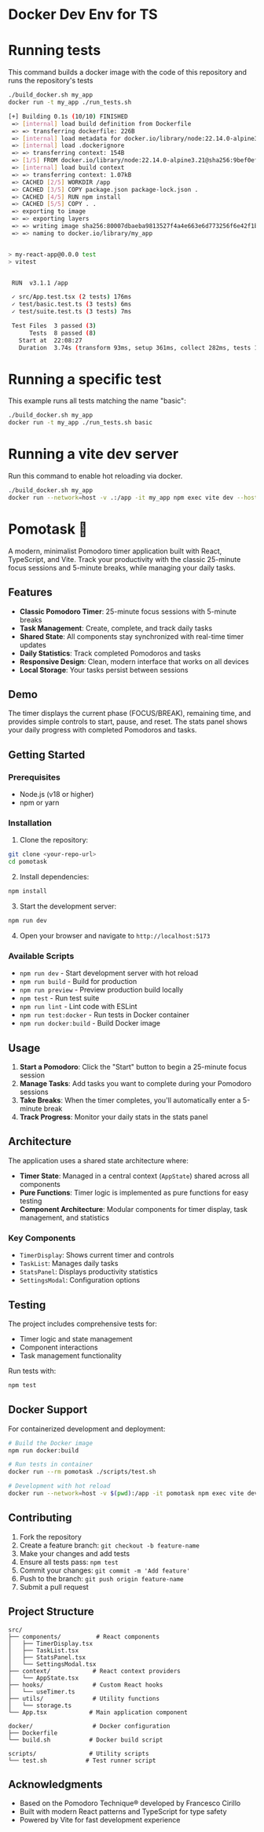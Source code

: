 # Docker Dev Env for TS

# Running tests

This command builds a docker image with the code of this repository and runs the repository's tests

```sh
./build_docker.sh my_app
docker run -t my_app ./run_tests.sh
```

```sh
[+] Building 0.1s (10/10) FINISHED                                                                   docker:default
 => [internal] load build definition from Dockerfile                                                           0.0s
 => => transferring dockerfile: 226B                                                                           0.0s
 => [internal] load metadata for docker.io/library/node:22.14.0-alpine3.21@sha256:9bef0ef1e268f60627da9ba7d76  0.0s
 => [internal] load .dockerignore                                                                              0.0s
 => => transferring context: 154B                                                                              0.0s
 => [1/5] FROM docker.io/library/node:22.14.0-alpine3.21@sha256:9bef0ef1e268f60627da9ba7d7605e8831d5b56ad0748  0.0s
 => [internal] load build context                                                                              0.0s
 => => transferring context: 1.07kB                                                                            0.0s
 => CACHED [2/5] WORKDIR /app                                                                                  0.0s
 => CACHED [3/5] COPY package.json package-lock.json .                                                         0.0s
 => CACHED [4/5] RUN npm install                                                                               0.0s
 => CACHED [5/5] COPY . .                                                                                      0.0s
 => exporting to image                                                                                         0.0s
 => => exporting layers                                                                                        0.0s
 => => writing image sha256:80007dbaeba9813527f4a4e663e6d773256f6e42f1b3c3fdf713fe45b4897c2f                   0.0s
 => => naming to docker.io/library/my_app                                                                      0.0s


> my-react-app@0.0.0 test
> vitest


 RUN  v3.1.1 /app

 ✓ src/App.test.tsx (2 tests) 176ms
 ✓ test/basic.test.ts (3 tests) 6ms
 ✓ test/suite.test.ts (3 tests) 7ms

 Test Files  3 passed (3)
      Tests  8 passed (8)
   Start at  22:08:27
   Duration  3.74s (transform 93ms, setup 361ms, collect 282ms, tests 190ms, environment 1.95s, prepare 392ms)
```

# Running a specific test

This example runs all tests matching the name "basic":

```sh
./build_docker.sh my_app
docker run -t my_app ./run_tests.sh basic
```


# Running a vite dev server

Run this command to enable hot reloading via docker.

```sh
./build_docker.sh my_app
docker run --network=host -v .:/app -it my_app npm exec vite dev --host
```

# Pomotask 🍅

A modern, minimalist Pomodoro timer application built with React, TypeScript, and Vite. Track your productivity with the classic 25-minute focus sessions and 5-minute breaks, while managing your daily tasks.

## Features

- **Classic Pomodoro Timer**: 25-minute focus sessions with 5-minute breaks
- **Task Management**: Create, complete, and track daily tasks
- **Shared State**: All components stay synchronized with real-time timer updates
- **Daily Statistics**: Track completed Pomodoros and tasks
- **Responsive Design**: Clean, modern interface that works on all devices
- **Local Storage**: Your tasks persist between sessions

## Demo

The timer displays the current phase (FOCUS/BREAK), remaining time, and provides simple controls to start, pause, and reset. The stats panel shows your daily progress with completed Pomodoros and tasks.

## Getting Started

### Prerequisites

- Node.js (v18 or higher)
- npm or yarn

### Installation

1. Clone the repository:
```bash
git clone <your-repo-url>
cd pomotask
```

2. Install dependencies:
```bash
npm install
```

3. Start the development server:
```bash
npm run dev
```

4. Open your browser and navigate to `http://localhost:5173`

### Available Scripts

- `npm run dev` - Start development server with hot reload
- `npm run build` - Build for production
- `npm run preview` - Preview production build locally
- `npm test` - Run test suite
- `npm run lint` - Lint code with ESLint
- `npm run test:docker` - Run tests in Docker container
- `npm run docker:build` - Build Docker image

## Usage

1. **Start a Pomodoro**: Click the "Start" button to begin a 25-minute focus session
2. **Manage Tasks**: Add tasks you want to complete during your Pomodoro sessions
3. **Take Breaks**: When the timer completes, you'll automatically enter a 5-minute break
4. **Track Progress**: Monitor your daily stats in the stats panel

## Architecture

The application uses a shared state architecture where:

- **Timer State**: Managed in a central context (`AppState`) shared across all components
- **Pure Functions**: Timer logic is implemented as pure functions for easy testing
- **Component Architecture**: Modular components for timer display, task management, and statistics

### Key Components

- `TimerDisplay`: Shows current timer and controls
- `TaskList`: Manages daily tasks
- `StatsPanel`: Displays productivity statistics
- `SettingsModal`: Configuration options

## Testing

The project includes comprehensive tests for:

- Timer logic and state management
- Component interactions
- Task management functionality

Run tests with:
```bash
npm test
```

## Docker Support

For containerized development and deployment:

```bash
# Build the Docker image
npm run docker:build

# Run tests in container
docker run --rm pomotask ./scripts/test.sh

# Development with hot reload
docker run --network=host -v $(pwd):/app -it pomotask npm exec vite dev --host
```

## Contributing

1. Fork the repository
2. Create a feature branch: `git checkout -b feature-name`
3. Make your changes and add tests
4. Ensure all tests pass: `npm test`
5. Commit your changes: `git commit -m 'Add feature'`
6. Push to the branch: `git push origin feature-name`
7. Submit a pull request

## Project Structure

```
src/
├── components/          # React components
│   ├── TimerDisplay.tsx
│   ├── TaskList.tsx
│   ├── StatsPanel.tsx
│   └── SettingsModal.tsx
├── context/            # React context providers
│   └── AppState.tsx
├── hooks/              # Custom React hooks
│   └── useTimer.ts
├── utils/              # Utility functions
│   └── storage.ts
└── App.tsx            # Main application component

docker/                 # Docker configuration
├── Dockerfile
└── build.sh           # Docker build script

scripts/               # Utility scripts
└── test.sh           # Test runner script
```

## Acknowledgments

- Based on the Pomodoro Technique® developed by Francesco Cirillo
- Built with modern React patterns and TypeScript for type safety
- Powered by Vite for fast development experience
